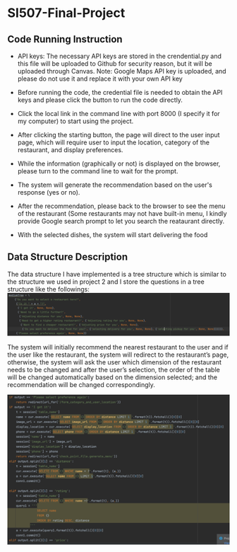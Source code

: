 # SI507-Final-Project



## Code Running Instruction 
  - API keys: The necessary API keys are stored in the crendential.py and this file will be uploaded to Github for security reason, but it will be uploaded               through Canvas. Note: Google Maps API key is uploaded, and please do not use it and replace it with your own API key </br>
  
  - Before running the code, the credential file is needed to obtain the API keys and please click the button to run the code directly. </br>
  - Click the local link in the command line with port 8000 (I specify it for my computer) to start using the project.</br>
  - After clicking the starting button, the page will direct to the user input page, which will require user to input the location, category of the restaurant, and display preferences. </br>
  - While the information (graphically or not) is displayed on the browser, please turn to the command line to wait for the prompt.</br>
  - The system will generate the recommendation based on the user's response (yes or no).</br>
  - After the recommendation, please back to the browser to see the menu of the restaurant (Some restaurants may not have built-in menu, I kindly provide Google search prompt to let you search the reataurant directly.</br>
  - With the selected dishes, the system will start delivering the food</br>

## Data Structure Description
The data structure I have implemented is a tree structure which is similar to the structure we used in project 2 and I store the questions in a tree structure like the followings:</br>
![alt text](https://github.com/YuanChengRua/SI507-Final-Project/blob/main/%E6%88%AA%E5%B1%8F2022-04-24%20%E4%B8%8B%E5%8D%886.00.09.png?raw=true)

The system will initially recommend the nearest restaurant to the user and if the user like the restaurant, the system will redirect to the restaurant’s page, otherwise, the system will ask the user which dimension of the restaurant needs to be changed and after the user’s selection, the order of the table will be changed automatically based on the dimension selected; and the recommendation will be changed correspondingly. </br>

![alt text](https://github.com/YuanChengRua/SI507-Final-Project/blob/main/%E6%88%AA%E5%B1%8F2022-04-24%20%E4%B8%8B%E5%8D%886.00.36.png?raw=true)




